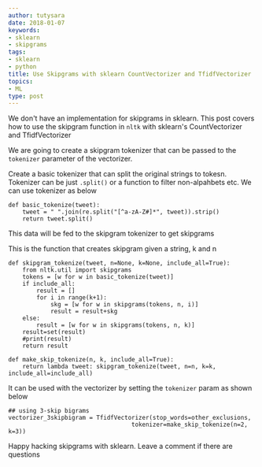 ```yaml
---
author: tutysara
date: 2018-01-07
keywords:
- sklearn
- skipgrams
tags:
- sklearn
- python
title: Use Skipgrams with sklearn CountVectorizer and TfidfVectorizer
topics:
- ML
type: post
---
```


We don't have an implementation for skipgrams in sklearn. This post covers how to use the skipgram function in `nltk` with sklearn's CountVectorizer and TfidfVectorizer

We are going to create a skipgram tokenizer that can be passed to the `tokenizer` parameter of the vectorizer.

Create a basic tokenizer that can split the original strings to tokesn.
Tokenizer can be just `.split()` or a function to filter non-alpahbets etc. We can use tokenizer as below

	def basic_tokenize(tweet):
	    tweet = " ".join(re.split("[^a-zA-Z#]*", tweet)).strip()
	    return tweet.split()

This data will be fed to the skipgram tokenizer to get skipgrams

This is the function that creates skipgram given a string, k and n

    def skipgram_tokenize(tweet, n=None, k=None, include_all=True):
	    from nltk.util import skipgrams
	    tokens = [w for w in basic_tokenize(tweet)]
	    if include_all:
	        result = []
	        for i in range(k+1):
	            skg = [w for w in skipgrams(tokens, n, i)]
	            result = result+skg
	    else:
	        result = [w for w in skipgrams(tokens, n, k)]
	    result=set(result)
	    #print(result)
	    return result

	def make_skip_tokenize(n, k, include_all=True):
	    return lambda tweet: skipgram_tokenize(tweet, n=n, k=k, include_all=include_all)


It can be used with the vectorizer by setting the `tokenizer` param as shown below

	## using 3-skip bigrams
	vectorizer_3skipbigram = TfidfVectorizer(stop_words=other_exclusions,
                                       tokenizer=make_skip_tokenize(n=2, k=3))
  
  Happy hacking skipgrams with sklearn.
  Leave a comment if there are questions
